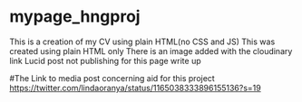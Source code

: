 # mypage_hngproj
This is a creation of my CV using plain HTML(no CSS and JS)
This was created using plain HTML only
There is an image added with the cloudinary link
Lucid post not publishing for this page write up

#The Link to media post concerning aid for this project
https://twitter.com/lindaoranya/status/1165038333896155136?s=19
